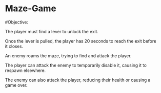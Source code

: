 # Maze-Game
#Objective:

The player must find a lever to unlock the exit.

Once the lever is pulled, the player has 20 seconds to reach the exit before it closes.

An enemy roams the maze, trying to find and attack the player.

The player can attack the enemy to temporarily disable it, causing it to respawn elsewhere.

The enemy can also attack the player, reducing their health or causing a game over.
